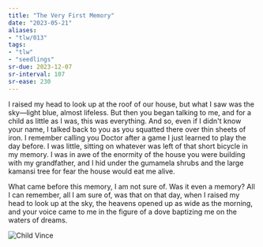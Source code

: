 ```yaml
---
title: "The Very First Memory"
date: "2023-05-21"
aliases:
- "tlw/013"
tags:
- "tlw"
- "seedlings"
sr-due: 2023-12-07
sr-interval: 107
sr-ease: 230
---
```

I raised my head to look up at the roof of our house, but what I saw was the sky—light blue, almost lifeless. But then you began talking to me, and for a child as little as I was, this was everything. And so, even if I didn't know your name, I talked back to you as you squatted there over thin sheets of iron. I remember calling you Doctor after a game I just learned to play the day before. I was little, sitting on whatever was left of that short bicycle in my memory. I was in awe of the enormity of the house you were building with my grandfather, and I hid under the gumamela shrubs and the large kamansi tree for fear the house would eat me alive.

What came before this memory, I am not sure of. Was it even a memory? All I can remember, all I am sure of, was that on that day, when I raised my head to look up at the sky, the heavens opened up as wide as the morning, and your voice came to me in the figure of a dove baptizing me on the waters of dreams.

![Child Vince](vignettes/images/child-vince.jpg)